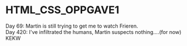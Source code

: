# HTML_CSS_OPPGAVE1
Day 69: Martin is still trying to get me to watch Frieren.<br>
Day 420: I've infiltrated the humans, Martin suspects nothing....(for now)<br>
KEKW<br>